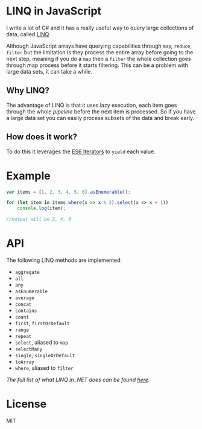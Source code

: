 # LINQ in JavaScript

I write a lot of C# and it has a really useful way to query large collections of data, called [LINQ](https://msdn.microsoft.com/library/vstudio/bb397926.aspx?WT.mc_id=javascript-0000-aapowell).

Although JavaScript arrays have querying capabilities through `map`, `reduce`, `filter` but the limitation is they process the entire array before going to the next step, meaning if you do a `map` then a `filter` the whole collection goes through map process before it starts filtering. This can be a problem with large data sets, it can take a while.

## Why LINQ?

The advantage of LINQ is that it uses lazy execution, each item goes through the whole _pipeline_ before the next item is processed. So if you have a large data set you can easily process subsets of the data and break early.

## How does it work?

To do this it leverages the [ES6 Iterators](http://wiki.ecmascript.org/doku.php?id=harmony:iterators) to `yield` each value.

# Example

```javascript
var items = [1, 2, 3, 4, 5, 6].asEnumerable();

for (let item in items.where(x => x % 2).select(x => x + 1))
    console.log(item);

//output will be 2, 4, 6
```
# API

The following LINQ methods are implemented:

* `aggregate`
* `all`
* `any`
* `asEnumerable`
* `average`
* `concat`
* `contains`
* `count`
* `first`, `firstOrDefault`
* `range`
* `repeat`
* `select`, aliased to `map`
* `selectMany`
* `single`, `singleOrDefault`
* `toArray`
* `where`, aliased to `filter`

_The full list of what LINQ in .NET does can be found [here](https://msdn.microsoft.com/library/system.linq.enumerable_methods?WT.mc_id=javascript-0000-aapowell(v=vs.110).aspx)._

# License

MIT
